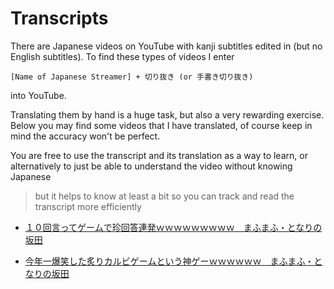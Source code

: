 # Transcripts

There are Japanese videos on YouTube with kanji subtitles edited in (but no English subtitles). To find these types of videos I enter

```
[Name of Japanese Streamer] + 切り抜き (or 手書き切り抜き)
```
into YouTube.


Translating them by hand is a huge task, but also a very rewarding exercise. Below you may find some videos that I have translated, of course keep in mind the accuracy won't be perfect.

You are free to use the transcript and its translation as a way to learn, or alternatively to just be able to understand the video without knowing Japanese 

> but it helps to know at least a bit so you can track and read the transcript more efficiently

- [１０回言ってゲームで珍回答連発ｗｗｗｗｗｗｗｗｗ　まふまふ・となりの坂田](1.md)

- [今年一爆笑した炙りカルビゲームという神ゲーｗｗｗｗｗｗ　まふまふ・となりの坂田](2.md)

